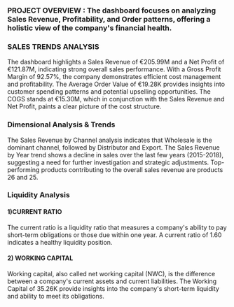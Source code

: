### PROJECT OVERVIEW : The dashboard focuses on analyzing Sales Revenue, Profitability, and Order patterns, offering a holistic view of the company's financial health.
### SALES TRENDS ANALYSIS
The dashboard highlights a Sales Revenue of €205.99M and a Net Profit of €121.87M, indicating strong overall sales performance.
With a Gross Profit Margin of 92.57%, the company demonstrates efficient cost management and profitability.
The Average Order Value of €19.28K provides insights into customer spending patterns and potential upselling opportunities.
The COGS stands at €15.30M, which in conjunction with the Sales Revenue and Net Profit, paints a clear picture of the cost structure.

### Dimensional Analysis & Trends
The Sales Revenue by Channel analysis indicates that Wholesale is the dominant channel, followed by Distributor and Export.
The Sales Revenue by Year trend shows a decline in sales over the last few years (2015-2018), suggesting a need for further investigation and strategic adjustments.
Top-performing products contributing to the overall sales revenue are products 26 and 25.

### Liquidity Analysis
 #### 1)CURRENT RATIO
 The current ratio is a liquidity ratio that measures a company's ability to pay short-term obligations or those due within one year.
 A current ratio of 1.60 indicates a healthy liquidity position.

 #### 2) WORKING CAPITAL
 Working capital, also called net working capital (NWC), is the difference between a company's current assets and current liabilities.
 The Working Capital of 35.26K  provide insights into the company's short-term liquidity and ability to meet its obligations.
 

